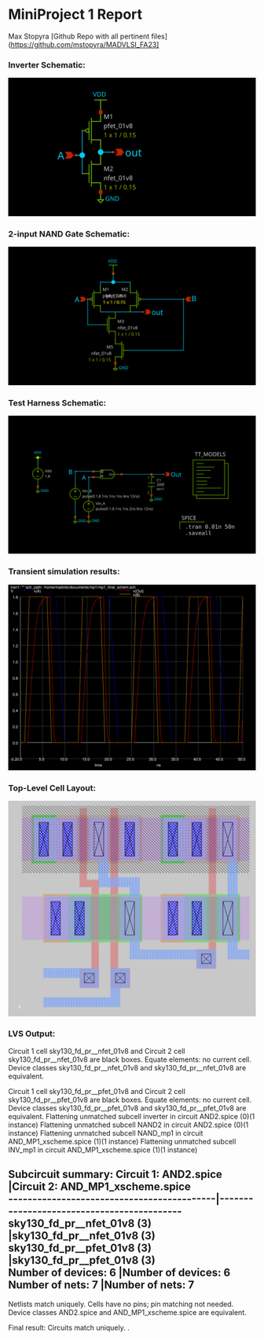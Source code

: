 # MiniProject 1 Report
Max Stopyra
[Github Repo with all pertinent files](https://github.com/mstopyra/MADVLSI_FA23]

### Inverter Schematic:
![Inverter Schematic](INV_mp1.svg)

### 2-input NAND Gate Schematic:
![2-input NAND Gate Schematic](NAND_mp1.svg)

### Test Harness Schematic:
![Test Harness Schematic](MP1_final_schem.svg)

### Transient simulation results:
![Transient simulation results](MP1_sim_50n.svg)

### Top-Level Cell Layout:
![Top-Level Cell Layout](AND2.png)

### LVS Output:
Circuit 1 cell sky130_fd_pr__nfet_01v8 and Circuit 2 cell sky130_fd_pr__nfet_01v8 are black boxes.
Equate elements:  no current cell.
Device classes sky130_fd_pr__nfet_01v8 and sky130_fd_pr__nfet_01v8 are equivalent.

Circuit 1 cell sky130_fd_pr__pfet_01v8 and Circuit 2 cell sky130_fd_pr__pfet_01v8 are black boxes.
Equate elements:  no current cell.
Device classes sky130_fd_pr__pfet_01v8 and sky130_fd_pr__pfet_01v8 are equivalent.
Flattening unmatched subcell inverter in circuit AND2.spice (0)(1 instance)
Flattening unmatched subcell NAND2 in circuit AND2.spice (0)(1 instance)
Flattening unmatched subcell NAND_mp1 in circuit AND_MP1_xscheme.spice (1)(1 instance)
Flattening unmatched subcell INV_mp1 in circuit AND_MP1_xscheme.spice (1)(1 instance)

Subcircuit summary:
Circuit 1: AND2.spice                      |Circuit 2: AND_MP1_xscheme.spice           
-------------------------------------------|-------------------------------------------
sky130_fd_pr__nfet_01v8 (3)                |sky130_fd_pr__nfet_01v8 (3)                
sky130_fd_pr__pfet_01v8 (3)                |sky130_fd_pr__pfet_01v8 (3)                
Number of devices: 6                       |Number of devices: 6                       
Number of nets: 7                          |Number of nets: 7                          
---------------------------------------------------------------------------------------
Netlists match uniquely.
Cells have no pins;  pin matching not needed.
Device classes AND2.spice and AND_MP1_xscheme.spice are equivalent.

Final result: Circuits match uniquely.
.

